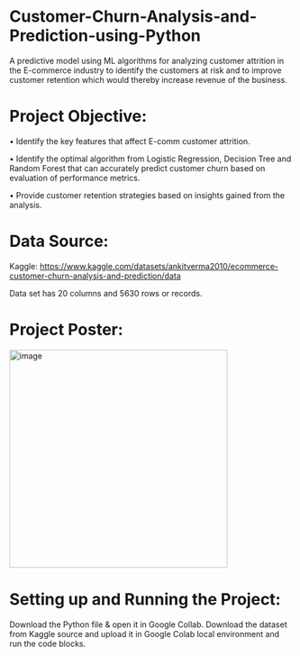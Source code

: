 # Customer-Churn-Analysis-and-Prediction-using-Python
A predictive model using ML algorithms for analyzing customer attrition in the E-commerce industry to identify the customers at risk and to improve customer retention which would thereby increase revenue of the business.

# Project Objective:
• Identify the key features that affect E-comm customer attrition.

• Identify the optimal algorithm from Logistic Regression, Decision Tree and Random Forest that can accurately predict customer churn based on evaluation of performance metrics.

• Provide customer retention strategies based on insights gained from the analysis.

# Data Source:
Kaggle: https://www.kaggle.com/datasets/ankitverma2010/ecommerce-customer-churn-analysis-and-prediction/data

Data set has 20 columns and 5630 rows or records.

# Project Poster:
<img width="387" alt="image" src="https://github.com/Nishu1996/Customer-Churn-Analysis-and-Prediction-using-Python/assets/26360936/7e1503e8-1e71-4c98-8b95-3aabded2f599">

# Setting up and Running the Project:

Download the Python file & open it in Google Collab. Download the dataset from Kaggle source and upload it in Google Colab local environment and run the code blocks.
